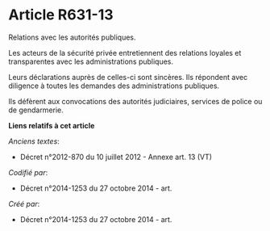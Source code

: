 # Article R631-13

Relations avec les autorités publiques.

Les acteurs de la sécurité privée entretiennent des relations loyales et transparentes avec les administrations publiques.

Leurs déclarations auprès de celles-ci sont sincères. Ils répondent avec diligence à toutes les demandes des administrations
publiques.

Ils défèrent aux convocations des autorités judiciaires, services de police ou de gendarmerie.

**Liens relatifs à cet article**

_Anciens textes_:

  - Décret n°2012-870 du 10 juillet 2012 -  Annexe art. 13 (VT)

_Codifié par_:

  - Décret n°2014-1253 du 27 octobre 2014 - art.

_Créé par_:

  - Décret n°2014-1253 du 27 octobre 2014 - art.
